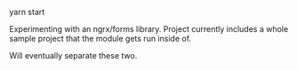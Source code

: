 
yarn start


Experimenting with an ngrx/forms library. Project currently includes a whole sample project that the module gets run inside of. 

Will eventually separate these two.